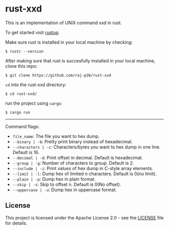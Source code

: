 # rust-xxd

This is an implementation of UNIX command xxd in rust.

To get started visit [rustup](https://rustup.rs).

Make sure rust is installed in your local machine by checking:
```shell
$ rustc --version
```

After making sure that rust is succesfully installed in your local machine, clone this repo:
```shell
$ git clone https://github.com/raj-p26/rust-xxd
```

`cd` into the rust-xxd directory:
```shell
$ cd rust-xxd/
```

run the project using `cargo`:
```shell
$ cargo run
```

----------------

Command flags:
- `file_name`: The file you want to hex dump.
- `--binary | -b`: Pretty print binary instead of hexadecimal.
- `--characters | -c`: Characters/bytes you want to hex dump in one line. Default is 16.
- `--decimal | -d`: Print offset in decimal. Default is hexadecimal.
- `--group | -g`: Number of characters to group. Default is 2.
- `--include | -i`: Print values of hex dump in C-style array elements.
- `--limit | -l`: Dump hex of limited n characters. Default is 0(no limit).
- `--plain | -p`: Dump hex in plain format.
- `--skip | -s`: Skip to offset n. Default is 0(No offset).
- `--uppercase | -u`: Dump hex in uppercase format.

## License

This project is licensed under the Apache License 2.0 - see the [LICENSE](LICENSE) file for details.
